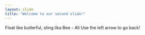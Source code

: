 ```yaml
---
layout: slide
title: "Welcome to our second slide!"
---
```

Float like butterful, sting lika Bee - Ali
Use the left arrow to go back!

